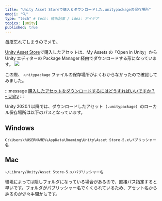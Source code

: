 ```yaml
---
title: "Unity Asset Storeで購入＆ダウンロードした.unitypackageの保存場所"
emoji: "🔍"
type: "tech" # tech: 技術記事 / idea: アイデア
topics: [unity]
published: true
---
```


毎度忘れてしまうのでメモ。

[Unity Asset Store](https://assetstore.unity.com/)で購入したアセットは、My Assets の「Open in Unity」から Unity エディターの Package Manager 経由でダウンロードする形になっています。
![](https://storage.googleapis.com/zenn-user-upload/35551eebaf50-20220302.png)

この際、`.unitypackage` ファイルの保存場所がよくわからなかったので確認してみました。

:::message
[購入したアセットをダウンロードするにはどうすればいいですか？ – Unity](https://support.unity.com/hc/ja/articles/210112873-%E8%B3%BC%E5%85%A5%E3%81%97%E3%81%9F%E3%82%A2%E3%82%BB%E3%83%83%E3%83%88%E3%82%92%E3%83%80%E3%82%A6%E3%83%B3%E3%83%AD%E3%83%BC%E3%83%89%E3%81%99%E3%82%8B%E3%81%AB%E3%81%AF%E3%81%A9%E3%81%86%E3%81%99%E3%82%8C%E3%81%B0%E3%81%84%E3%81%84%E3%81%A7%E3%81%99%E3%81%8B-)
:::

Unity 2020.1 以降では、ダウンロードしたアセット（`.unitypackage`）のローカル保存場所は以下のパスとなっています。

## Windows

```
C:\Users\%USERNAME%\AppData\Roaming\Unity\Asset Store-5.x\パブリッシャー名
```

## Mac

```
~/Library/Unity/Asset Store-5.x/パブリッシャー名
```

環境によっては隠しフォルダになっている場合があるので、直接パス指定すると早いです。フォルダがパブリッシャー名でくくられているため、アセット名から辿るのが少々手間かもです。
